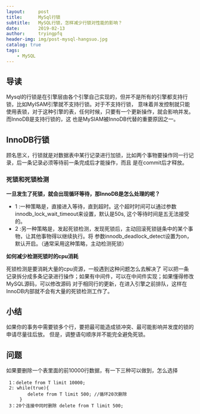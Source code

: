 ```yaml
---
layout:     post
title:      MySql行锁
subtitle:   MySQL行锁，怎样减少行锁对性能的影响？
date:       2019-02-13
author:     tryingpfq
header-img: img/post-mysql-hangsuo.jpg
catalog: true
tags:
    - MySQL
---
```


## 导读
Mysql的行锁是在引擎层由各个引擎自己实现的，但并不是所有的引擎都支持行锁，比如MyISAM引擎就不支持行锁。对于不支持行锁，
意味着并发控制就只能使用表锁，对于这种引擎的表，任何时候，只要有一个更新操作，就会影响并发。而InnoDB是支持行锁的，这
也是MySIAM被InnoDB代替的重要原因之一。

## InnoDB行锁
顾名思义，行锁就是对数据表中某行记录进行加锁，比如两个事物要操作同一行记录，后一条记录必须等待前一条完成后才能操作，而且
是在commit后才释放。

### 死锁和死锁检测
  **一旦发生了死锁，就会出现循环等待，那InnoDB是怎么处理的呢？**
  * 1 :一种策略是，直接进入等待，直到超时。这个超时时间可以通过参数innodb_lock_wait_timeout来设置，默认是50s,
  这个等待时间是五无法接受的。
  * 2 :另一种策略是，发起死锁检测，发现死锁后，主动回滚死锁链条中的某个事物，让其他事物得以继续执行。将
  参数innodb_deadlock_detect设置为on，默认开启。（通常采用这种策略，主动检测死锁）

   **如何减少检测死锁时的cpu消耗**
   
死锁检测是要消耗大量的cpu资源，一般遇到这种问题怎么去解决了
可以把一条记录拆分成多条记录进行操作；如果有中间件，可以在中间件实现；如果懂得修改MySQL源码，可以修改源码
对于相同行的更新，在进入引擎之前排队，这样在InnoDB内部就不会有大量的死锁检测工作了。
   

## 小结
如果你的事务中需要锁多个行，要把最可能造成锁冲突、最可能影响并发度的锁的申请尽量往后放。
但是，调整语句顺序并不能完全避免死锁。


## 问题
如果要删除一个表里面的前10000行数据，有一下三种可以做到，怎么选择
```
 1：delete from T limit 10000;
 2: while(true){
        delete from T limit 500; //循环20次删除
     }
 3：20个连接中同时删除 delete from T limit 500;
```
     

